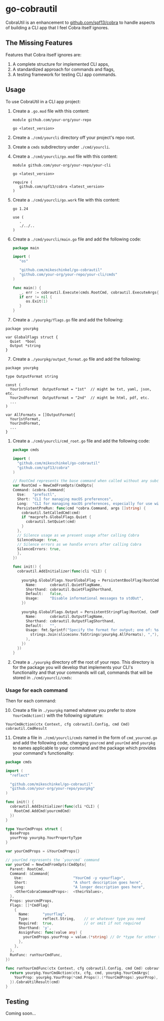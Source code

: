 # go-cobrautil

CobraUtil is an enhancement to [github.com/spf13/cobra](https://github.com/spf13/cobra) to handle aspects of building a CLI app that I feel Cobra itself ignores.  


## The Missing Features

Features that Cobra itself ignores are:

1. A complete structure for implemented CLI apps,
2. A standardized approach for commands and flags, 
3. A testing framework for testing CLI app commands.

## Usage

To use CobraUtil in a CLI app project:

1. Create a `.go.mod` file with this content:
   ```
   module github.com/your-org/your-repo

   go <latest_version>
   ```
2. Create a `./cmd/yourcli` directory off your project's repo root.

3. Create a `cmds` subdirectory under `./cmd/yourcli`.

4. Create a `./cmd/yourcli/go.mod` file with this content:
   ```
   module github.com/your-org/your-repo/your-cli

   go <latest_version>

   require (
      github.com/spf13/cobra <latest_version>
   )
   ```
5. Create a `./cmd/yourcli/go.work` file with this content:
   ```
   go 1.24
   
   use (
      .
      ./../..
   )
   ```   
6. Create a `./cmd/yourcli/main.go` file and add the following code:

   ```go
   package main
   
   import (
      "os"
   
      "github.com/mikeschinkel/go-cobrautil"
      "github.com/your-org/your-repo/your-cli/cmds"
   )
   
   func main() {
      _, err := cobrautil.Execute(cmds.RootCmd, cobrautil.ExecuteArgs{})
      if err != nil {
         os.Exit(1)
      }
   }
   
   ```

7. Create a `./yourpkg/flags.go` file and add the following:
  ```
  package yourpkg
  
  var GlobalFlags struct {
    Quiet  *bool
    Output *string
  }
  ```

7. Create a `./yourpkg/output_format.go` file and add the following:
  ```
  package yourpkg
  
  type OutputFormat string
  
  const (
    Your1stFormat  OutputFormat = "1st"  // might be txt, yaml, json, etc.
    Your2ndFormat  OutputFormat = "2nd"  // might be html, pdf, etc.
    ...
  )
   
  var AllFormats = []OutputFormat{
    Your1stFormat,
    Your2ndFormat,
    ...
  }
  ```

1. Create a `./cmd/yourcli/cmd_root.go` file and add the following code:

   ```go
   package cmds
   
   import (
     "github.com/mikeschinkel/go-cobrautil"
     "github.com/spf13/cobra"
   )
   
   // RootCmd represents the base command when called without any subcommands
   var RootCmd = NewCmdFromOpts(CmdOpts{
   Command: &cobra.Command{
     Use:   "prefsctl",
     Short: "CLI for managing macOS preferences",
     Long:  "CLI for managing macOS preferences, especially for use with Ansible",
     PersistentPreRun: func(cmd *cobra.Command, args []string) {
       cobrautil.SetCalledCmd(cmd)
       if *macprefs.GlobalFlags.Quiet {
         cobrautil.SetQuiet(cmd)
       }
     },
     // Silence usage as we present usage after calling Cobra
     SilenceUsage: true,
     // Silence errors as we handle errors after calling Cobra
     SilenceErrors: true,
     },
   })
   
   func init() {
     cobrautil.AddInitializer(func(cli *CLI) {
     
       yourpkg.GlobalFlags.YourGlobalFlag = PersistentBoolFlag(RootCmd, CmdFlagArgs{
         Name:      cobrautil.QuietFlagName,
         Shorthand: cobrautil.QuietFlagShorthand,
         Default:   false,
         Usage:     "Disable informational messages to stdOut",
       })
     
       yourpkg.GlobalFlags.Output = PersistentStringFlag(RootCmd, CmdFlagArgs{
         Name:      cobrautil.OutputFlagName,
         Shorthand: cobrautil.OutputFlagShorthand,
         Default:   "",
         Usage: fmt.Sprintf("Specify the format for output; one of: %s",
           strings.Join(sliceconv.ToStrings(yourpkg.AllFormats), ","),
         ),
       })
     })
   }

   ```
   
9. Create a `./yourpkg` directory off the root of your repo. This directory is for the package you will develop that implements your CLI's functionality and that your commands will call, commands that will be stored in `./cmd/yourcli/cmds`:

### Usage for each command
Then for each command:

10. Create a file in `./yourpkg` named whatever you prefer to store `YourCmdAction()` with the following signature:
   ```
   YourCmdAction(ctx Context, cfg cobrautil.Config, cmd Cmd) cobrautil.CmdResult
   ```
11. Create a file in `./cmd/yourcli/cmds` named in the form of `cmd_yourcmd.go` and add the following code, changing `yourcmd` and `yourCmd` and `yourpkg` to names applicable to your command and the package which provides your command's functionality:   
   ```go
   package cmds
   
   import (
     "reflect"
   
     "github.com/mikeschinkel/go-cobrautil"
     "github.com/your-org/your-repo/yourpkg"
   )
   
   func init() {
     cobrautil.AddInitializer(func(cli *CLI) {
       RootCmd.AddCmd(yourcmdCmd)
     })
   }
   
   type YourCmdProps struct {
     BaseProps
     yourProp yourpkg.YourPropertyType
   }
   
   var yourCmdProps = &YourCmdProps{}
   
   // yourCmd represents the `yourcmd` command
   var yourCmd = NewCmdFromOpts(CmdOpts{
     Parent: RootCmd,
     Command: &Command{
       Use:                       "YourCmd -y <yourflag>",
       Short:                     "A short description goes here",
       Long:                      "A longer description goes here",
       <OtherCobraCommandProps>:  <theirValues>,
     },
     Props: yourcmdProps,
     Flags: []*CmdFlag{
       {
         Name:      "yourflag",
         Type:      reflect.String,    // or whatever type you need
         Required:  true,              // or omit if not required
         Shorthand: 'y',
         AssignFunc: func(value any) {
           yourCmdProps.yourProp = value.(*string) // Or *type for other types
         },
       },
     },
     RunFunc: runYourCmdFunc,
   })
   
   func runYourCmdFunc(ctx Context, cfg cobrautil.Config, cmd Cmd) cobrautil.CmdResult {
     return yourpkg.YourCmdAction(ctx, cfg, cmd, yourpkg.YourCmdArgs{
       YourProp: yourpkg.YourProp(*cmd.Props().(*YourCmdProps).yourProp),
     }).CobraUtilResult(cmd)
   }
   ```

## Testing
Coming soon...